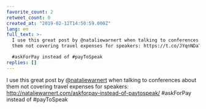 ```yaml
---
favorite_count: 2
retweet_count: 0
created_at: "2019-02-12T14:50:59.000Z"
lang: en
full_text: >-
  I use this great post by @nataliewarnert when talking to conferences about
  them not covering travel expenses for speakers: https://t.co/JYqnNDaTz3 

  #askForPay instead of #payToSpeak
replies: []
---
```


I use this great post by [@nataliewarnert](https://twitter.com/nataliewarnert)
when talking to conferences about them not covering travel expenses for
speakers: <http://nataliewarnert.com/askforpay-instead-of-paytospeak/>
#askForPay instead of #payToSpeak
